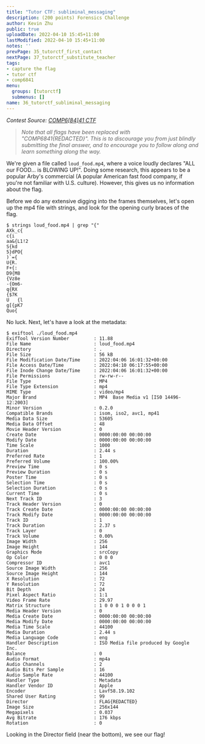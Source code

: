 ```yaml
---
title: "Tutor CTF: subliminal_messaging"
description: (200 points) Forensics Challenge
author: Kevin Zhu
public: true
uploadDate: 2022-04-10 15:45+11:00
lastModified: 2022-04-10 15:45+11:00
notes: ''
prevPage: 35_tutorctf_first_contact
nextPage: 37_tutorctf_substitute_teacher
tags:
- capture the flag
- tutor ctf
- comp6841
menu:
  groups: [tutorctf]
  submenus: []
name: 36_tutorctf_subliminal_messaging
---
```


_Contest Source: [COMP6[84]41 CTF](https://www.comp6841.com/challenges)_

> _Note that all flags have been replaced with "COMP6841{REDACTED}". This is to discourage you from just blindly submitting the final answer, and to encourage you to follow along and learn something along the way._

We're given a file called `loud_food.mp4`, where a voice loudly declares "ALL our FOOD... is BLOWING UP!". Doing some research, this appears to be a popular Arby's commercial (A popular American fast food company, if you're not familiar with U.S. culture). However, this gives us no information about the flag.

Before we do any extensive digging into the frames themselves, let's open up the mp4 file with strings, and look for the opening curly braces of the flag.

```term
$ strings loud_food.mp4 | grep "{"
AXk_c{
c{i
aa&{L1!2
S{kd
5}dPO{
)`={
U{R.
F+{:
D9{M8
{Vz8e
-{Om6-
q{RX
{$7K
U	{l
g[{pK7
Quo{
```

No luck. Next, let's have a look at the metadata:

```term
$ exiftool ./loud_food.mp4
ExifTool Version Number         : 11.88
File Name                       : loud_food.mp4
Directory                       : .
File Size                       : 56 kB
File Modification Date/Time     : 2022:04:06 16:01:32+00:00
File Access Date/Time           : 2022:04:10 06:17:55+00:00
File Inode Change Date/Time     : 2022:04:06 16:01:32+00:00
File Permissions                : rw-rw-r--
File Type                       : MP4
File Type Extension             : mp4
MIME Type                       : video/mp4
Major Brand                     : MP4  Base Media v1 [IS0 14496-12:2003]
Minor Version                   : 0.2.0
Compatible Brands               : isom, iso2, avc1, mp41
Media Data Size                 : 53605
Media Data Offset               : 48
Movie Header Version            : 0
Create Date                     : 0000:00:00 00:00:00
Modify Date                     : 0000:00:00 00:00:00
Time Scale                      : 1000
Duration                        : 2.44 s
Preferred Rate                  : 1
Preferred Volume                : 100.00%
Preview Time                    : 0 s
Preview Duration                : 0 s
Poster Time                     : 0 s
Selection Time                  : 0 s
Selection Duration              : 0 s
Current Time                    : 0 s
Next Track ID                   : 3
Track Header Version            : 0
Track Create Date               : 0000:00:00 00:00:00
Track Modify Date               : 0000:00:00 00:00:00
Track ID                        : 1
Track Duration                  : 2.37 s
Track Layer                     : 0
Track Volume                    : 0.00%
Image Width                     : 256
Image Height                    : 144
Graphics Mode                   : srcCopy
Op Color                        : 0 0 0
Compressor ID                   : avc1
Source Image Width              : 256
Source Image Height             : 144
X Resolution                    : 72
Y Resolution                    : 72
Bit Depth                       : 24
Pixel Aspect Ratio              : 1:1
Video Frame Rate                : 29.97
Matrix Structure                : 1 0 0 0 1 0 0 0 1
Media Header Version            : 0
Media Create Date               : 0000:00:00 00:00:00
Media Modify Date               : 0000:00:00 00:00:00
Media Time Scale                : 44100
Media Duration                  : 2.44 s
Media Language Code             : eng
Handler Description             : ISO Media file produced by Google Inc.
Balance                         : 0
Audio Format                    : mp4a
Audio Channels                  : 2
Audio Bits Per Sample           : 16
Audio Sample Rate               : 44100
Handler Type                    : Metadata
Handler Vendor ID               : Apple
Encoder                         : Lavf58.19.102
Shared User Rating              : 99
Director                        : FLAG{REDACTED}
Image Size                      : 256x144
Megapixels                      : 0.037
Avg Bitrate                     : 176 kbps
Rotation                        : 0
```

Looking in the Director field (near the bottom), we see our flag!